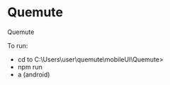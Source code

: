 # Quemute
Quemute 

To run: 
- cd to C:\Users\user\quemute\mobileUI\Quemute>
- npm run
- a (android)